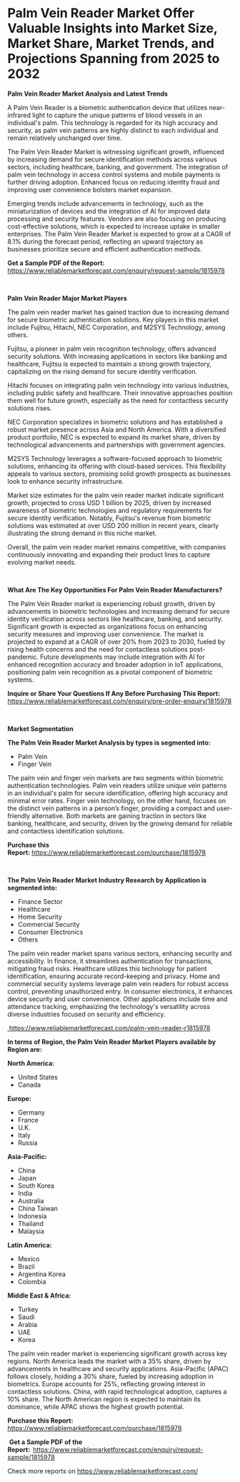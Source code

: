 <p><h1>Palm Vein Reader Market Offer Valuable Insights into Market Size, Market Share, Market Trends, and Projections Spanning from 2025 to 2032</h1></p><p><strong>Palm Vein Reader Market Analysis and Latest Trends</strong></p>
<p><p>A Palm Vein Reader is a biometric authentication device that utilizes near-infrared light to capture the unique patterns of blood vessels in an individual's palm. This technology is regarded for its high accuracy and security, as palm vein patterns are highly distinct to each individual and remain relatively unchanged over time. </p><p>The Palm Vein Reader Market is witnessing significant growth, influenced by increasing demand for secure identification methods across various sectors, including healthcare, banking, and government. The integration of palm vein technology in access control systems and mobile payments is further driving adoption. Enhanced focus on reducing identity fraud and improving user convenience bolsters market expansion. </p><p>Emerging trends include advancements in technology, such as the miniaturization of devices and the integration of AI for improved data processing and security features. Vendors are also focusing on producing cost-effective solutions, which is expected to increase uptake in smaller enterprises. The Palm Vein Reader Market is expected to grow at a CAGR of 8.1% during the forecast period, reflecting an upward trajectory as businesses prioritize secure and efficient authentication methods.</p></p>
<p><strong>Get a Sample PDF of the Report:&nbsp;</strong> <a href="https://www.reliablemarketforecast.com/enquiry/request-sample/1815978?utm_campaign=2611&utm_medium=2&utm_source=Github&utm_content=ia&utm_term=19022025&utm_id=palm-vein-reader">https://www.reliablemarketforecast.com/enquiry/request-sample/1815978</a></p>
<p>&nbsp;</p>
<p><strong>Palm Vein Reader Major Market Players</strong></p>
<p><p>The palm vein reader market has gained traction due to increasing demand for secure biometric authentication solutions. Key players in this market include Fujitsu, Hitachi, NEC Corporation, and M2SYS Technology, among others. </p><p>Fujitsu, a pioneer in palm vein recognition technology, offers advanced security solutions. With increasing applications in sectors like banking and healthcare, Fujitsu is expected to maintain a strong growth trajectory, capitalizing on the rising demand for secure identity verification. </p><p>Hitachi focuses on integrating palm vein technology into various industries, including public safety and healthcare. Their innovative approaches position them well for future growth, especially as the need for contactless security solutions rises.</p><p>NEC Corporation specializes in biometric solutions and has established a robust market presence across Asia and North America. With a diversified product portfolio, NEC is expected to expand its market share, driven by technological advancements and partnerships with government agencies.</p><p>M2SYS Technology leverages a software-focused approach to biometric solutions, enhancing its offering with cloud-based services. This flexibility appeals to various sectors, promising solid growth prospects as businesses look to enhance security infrastructure.</p><p>Market size estimates for the palm vein reader market indicate significant growth, projected to cross USD 1 billion by 2025, driven by increased awareness of biometric technologies and regulatory requirements for secure identity verification. Notably, Fujitsu's revenue from biometric solutions was estimated at over USD 200 million in recent years, clearly illustrating the strong demand in this niche market.</p><p>Overall, the palm vein reader market remains competitive, with companies continuously innovating and expanding their product lines to capture evolving market needs.</p></p>
<p>&nbsp;</p>
<p><strong>What Are The Key Opportunities For Palm Vein Reader Manufacturers?</strong></p>
<p><p>The Palm Vein Reader market is experiencing robust growth, driven by advancements in biometric technologies and increasing demand for secure identity verification across sectors like healthcare, banking, and security. Significant growth is expected as organizations focus on enhancing security measures and improving user convenience. The market is projected to expand at a CAGR of over 20% from 2023 to 2030, fueled by rising health concerns and the need for contactless solutions post-pandemic. Future developments may include integration with AI for enhanced recognition accuracy and broader adoption in IoT applications, positioning palm vein recognition as a pivotal component of biometric systems.</p></p>
<p><strong>Inquire or Share Your Questions If Any Before Purchasing This Report:</strong> <a href="https://www.reliablemarketforecast.com/enquiry/pre-order-enquiry/1815978?utm_campaign=2611&utm_medium=2&utm_source=Github&utm_content=ia&utm_term=19022025&utm_id=palm-vein-reader">https://www.reliablemarketforecast.com/enquiry/pre-order-enquiry/1815978</a></p>
<p>&nbsp;</p>
<p><strong>Market Segmentation</strong></p>
<p><strong>The Palm Vein Reader Market Analysis by types is segmented into:</strong></p>
<p><ul><li>Palm Vein</li><li>Finger Vein</li></ul></p>
<p><p>The palm vein and finger vein markets are two segments within biometric authentication technologies. Palm vein readers utilize unique vein patterns in an individual's palm for secure identification, offering high accuracy and minimal error rates. Finger vein technology, on the other hand, focuses on the distinct vein patterns in a person’s finger, providing a compact and user-friendly alternative. Both markets are gaining traction in sectors like banking, healthcare, and security, driven by the growing demand for reliable and contactless identification solutions.</p></p>
<p><strong>Purchase this Report:&nbsp;</strong><a href="https://www.reliablemarketforecast.com/purchase/1815978?utm_campaign=2611&utm_medium=2&utm_source=Github&utm_content=ia&utm_term=19022025&utm_id=palm-vein-reader">https://www.reliablemarketforecast.com/purchase/1815978</a></p>
<p>&nbsp;</p>
<p><strong>The Palm Vein Reader Market Industry Research by Application is segmented into:</strong></p>
<p><ul><li>Finance Sector</li><li>Healthcare</li><li>Home Security</li><li>Commercial Security</li><li>Consumer Electronics</li><li>Others</li></ul></p>
<p><p>The palm vein reader market spans various sectors, enhancing security and accessibility. In finance, it streamlines authentication for transactions, mitigating fraud risks. Healthcare utilizes this technology for patient identification, ensuring accurate record-keeping and privacy. Home and commercial security systems leverage palm vein readers for robust access control, preventing unauthorized entry. In consumer electronics, it enhances device security and user convenience. Other applications include time and attendance tracking, emphasizing the technology's versatility across diverse industries focused on security and efficiency.</p></p>
<p><a href="https://www.reliablemarketforecast.com/palm-vein-reader-r1815978?utm_campaign=2611&utm_medium=2&utm_source=Github&utm_content=ia&utm_term=19022025&utm_id=palm-vein-reader">&nbsp;https://www.reliablemarketforecast.com/palm-vein-reader-r1815978</a></p>
<p><strong>In terms of Region, the Palm Vein Reader Market Players available by Region are:</strong></p>
<p>
    <p> <strong> North America: </strong>
        <ul>
            <li>United States</li>
            <li>Canada</li>
        </ul>
        </p> 
    <p> <strong> Europe: </strong>
        <ul>
            <li>Germany</li>
            <li>France</li>
            <li>U.K.</li>
            <li>Italy</li>
            <li>Russia</li>
        </ul>
        </p> 
    <p> <strong> Asia-Pacific: </strong>
        <ul>
            <li>China</li>
            <li>Japan</li>
            <li>South Korea</li>
            <li>India</li>
            <li>Australia</li>
            <li>China Taiwan</li>
            <li>Indonesia</li>
            <li>Thailand</li>
            <li>Malaysia</li>
        </ul>
        </p> 
    <p> <strong> Latin America: </strong>
        <ul>
            <li>Mexico</li>
            <li>Brazil</li>
            <li>Argentina Korea</li>
            <li>Colombia</li>
        </ul>
        </p> 
    <p> <strong> Middle East & Africa: </strong>
        <ul>
            <li>Turkey</li>
            <li>Saudi</li>
            <li>Arabia</li>
            <li>UAE</li>
            <li>Korea</li>
        </ul>
    </p>
    </p>
<p><p>The palm vein reader market is experiencing significant growth across key regions. North America leads the market with a 35% share, driven by advancements in healthcare and security applications. Asia-Pacific (APAC) follows closely, holding a 30% share, fueled by increasing adoption in biometrics. Europe accounts for 25%, reflecting growing interest in contactless solutions. China, with rapid technological adoption, captures a 10% share. The North American region is expected to maintain its dominance, while APAC shows the highest growth potential.</p></p>
<p><strong>Purchase this Report: </strong><a href="https://www.reliablemarketforecast.com/purchase/1815978?utm_campaign=2611&utm_medium=2&utm_source=Github&utm_content=ia&utm_term=19022025&utm_id=palm-vein-reader">https://www.reliablemarketforecast.com/purchase/1815978</a></p>
<p>&nbsp;<strong>Get a Sample PDF of the Report:&nbsp;&nbsp;</strong><a href="https://www.reliablemarketforecast.com/enquiry/request-sample/1815978?utm_campaign=2611&utm_medium=2&utm_source=Github&utm_content=ia&utm_term=19022025&utm_id=palm-vein-reader">https://www.reliablemarketforecast.com/enquiry/request-sample/1815978</a></p>
<p><strong></strong></p>
<p>Check more reports on <a href="https://www.reliablemarketforecast.com/?utm_campaign=2611&utm_medium=2&utm_source=Github&utm_content=ia&utm_term=19022025&utm_id=palm-vein-reader">https://www.reliablemarketforecast.com/</a></p>